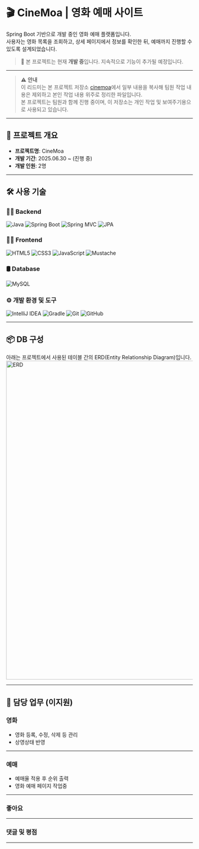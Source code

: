 # 🎬 CineMoa | 영화 예매 사이트

Spring Boot 기반으로 개발 중인 영화 예매 플랫폼입니다.  
사용자는 영화 목록을 조회하고, 상세 페이지에서 정보를 확인한 뒤, 예매까지 진행할 수 있도록 설계되었습니다.

> 🔧 본 프로젝트는 현재 **개발 중**입니다. 지속적으로 기능이 추가될 예정입니다.

---

> ⚠️ **안내**  
> 이 리드미는 본 프로젝트 저장소 [cinemoa](https://github.com/YOON-J11/cinemoa)에서 일부 내용을 복사해
> 팀원 작업 내용은 제외하고 본인 작업 내용 위주로 정리한 파일입니다.  
> 본 프로젝트는 팀원과 함께 진행 중이며, 이 저장소는 개인 작업 및 보여주기용으로 사용되고 있습니다.

---

## 📝 프로젝트 개요

- **프로젝트명**: CineMoa  
- **개발 기간**: 2025.06.30 ~ (진행 중)  
- **개발 인원**: 2명
  
---

## 🛠 사용 기술

### 🧑‍💻 Backend
![Java](https://img.shields.io/badge/Java-007396?style=for-the-badge&logo=openjdk&logoColor=white)
![Spring Boot](https://img.shields.io/badge/Spring_Boot-6DB33F?style=for-the-badge&logo=springboot&logoColor=white)
![Spring MVC](https://img.shields.io/badge/Spring_MVC-6DB33F?style=for-the-badge&logo=spring&logoColor=white)
![JPA](https://img.shields.io/badge/JPA-FF6F61?style=for-the-badge)

### 🧑‍🎨 Frontend
![HTML5](https://img.shields.io/badge/HTML5-E34F26?style=for-the-badge&logo=html5&logoColor=white)
![CSS3](https://img.shields.io/badge/CSS3-1572B6?style=for-the-badge&logo=css3&logoColor=white)
![JavaScript](https://img.shields.io/badge/JavaScript-F7DF1E?style=for-the-badge&logo=javascript&logoColor=black)
![Mustache](https://img.shields.io/badge/Mustache-000000?style=for-the-badge&logo=mustache&logoColor=white)

### 🛢 Database
![MySQL](https://img.shields.io/badge/MySQL-4479A1?style=for-the-badge&logo=mysql&logoColor=white)

### ⚙ 개발 환경 및 도구
![IntelliJ IDEA](https://img.shields.io/badge/IntelliJ_IDEA-000000?style=for-the-badge&logo=intellijidea&logoColor=white)
![Gradle](https://img.shields.io/badge/Gradle-02303A?style=for-the-badge&logo=gradle&logoColor=white)
![Git](https://img.shields.io/badge/Git-F05032?style=for-the-badge&logo=git&logoColor=white)
![GitHub](https://img.shields.io/badge/GitHub-181717?style=for-the-badge&logo=github&logoColor=white)

---

## 📦 DB 구성

아래는 프로젝트에서 사용된 테이블 간의 ERD(Entity Relationship Diagram)입니다.  
<img width="1319" height="859" alt="ERD" src="https://github.com/user-attachments/assets/069a7c38-4b86-48a1-8051-0a2880222938" />

---

## 📝 담당 업무 (이지원)

### 영화
- 영화 등록, 수정, 삭제 등 관리
- 상영상태 반영
---

### 예매
- 예매율 적용 후 순위 출력
- 영화 예매 페이지 작업중
---

### 좋아요
---

### 댓글 및 평점
---
